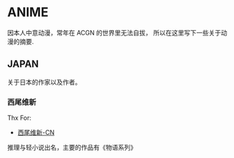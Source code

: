 # ANIME
因本人中意动漫，常年在 ACGN 的世界里无法自拔， 所以在这里写下一些关于动漫的摘要.

## JAPAN
关于日本的作家以及作者。

### 西尾维新
Thx For:
- [西尾维新-CN](https://zh.wikipedia.org/wiki/%E8%A5%BF%E5%B0%BE%E7%B6%AD%E6%96%B0)

推理与轻小说出名，主要的作品有《物语系列》
